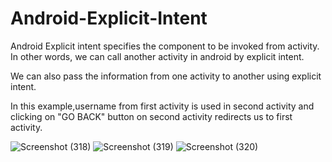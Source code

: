 # Android-Explicit-Intent

Android Explicit intent specifies the component to be invoked from activity. In other words, we can call another activity in android by explicit intent.

We can also pass the information from one activity to another using explicit intent.

In this example,username from first activity is used in second activity and clicking on "GO BACK" button on second activity redirects us to first activity.


![Screenshot (318)](https://user-images.githubusercontent.com/87603345/129769621-1b00ceb6-b7f6-4111-93dd-21376abeec50.png)
![Screenshot (319)](https://user-images.githubusercontent.com/87603345/129769685-920ba654-ca28-418b-a36d-e5d1fece0270.png)
![Screenshot (320)](https://user-images.githubusercontent.com/87603345/129769725-88145c11-d25b-4185-87af-823d9b2f0e48.png)
